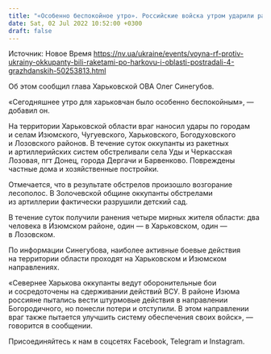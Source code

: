 ```yaml
---
title: "«Особенно беспокойное утро». Российские войска утром ударили ракетами по Харькову, обстреливали область, пострадали четыре человека"
date: Sat, 02 Jul 2022 10:52:00 +0300
draft: false
---
```

Источник: Новое Время https://nv.ua/ukraine/events/voyna-rf-protiv-ukrainy-okkupanty-bili-raketami-po-harkovu-i-oblasti-postradali-4-grazhdanskih-50253813.html


Об этом сообщил глава Харьковской ОВА Олег Синегубов.

«Сегодняшнее утро для харьковчан было особенно беспокойным», — добавил он.

 На территории Харьковской области враг наносил удары по городам и селам Изюмского, Чугуевского, Харьковского, Богодуховского и Лозовского районов. В течение суток оккупанты из ракетных и артиллерийских систем обстреливали села Уды и Черкасская Лозовая, пгт Донец, города Дергачи и Барвенково. Повреждены частные дома и хозяйственные постройки.

 Отмечается, что в результате обстрелов произошло возгорание лесополос. В Золочевской общине оккупанты обстрелами из артиллерии фактически разрушили детский сад.

 В течение суток получили ранения четыре мирных жителя области: два человека в Изюмском районе, один — в Харьковском, один — в Лозовском.

 По информации Синегубова, наиболее активные боевые действия на территории области проходят на Харьковском и Изюмском направлениях.

«Севернее Харькова оккупанты ведут оборонительные бои и сосредоточены на сдерживании действий ВСУ. В районе Изюма россияне пытались вести штурмовые действия в направлении Богородичного, но понесли потери и отступили. В этом направлении враг также пытается улучшить систему обеспечения своих войск», — говорится в сообщении.

Присоединяйтесь к нам в соцсетях Facebook, Telegram и Instagram.
